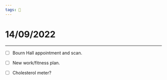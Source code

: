 ```yaml
---
tags: 📆
---
```


# 14/09/2022
---

- [ ] Bourn Hall appointment and scan.
- [ ] New work/fitness plan.
- [ ] Cholesterol meter?

